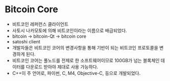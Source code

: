 # Bitcoin Core

* 비트코인 레퍼런스 클라이언트
* 사토시 나카모토에 의해 비트코인이라는 이름으로 배급되었다.
* bitcoin -> bitcoin-Qt -> bitcoin core
* satoshi client
* 개발자들은 비트코인 코어의 변경사항을 통해 기반이 되는 비트코인 프로토콜을 변경하게 된다.
* 비트코인 코어는 풀노드를 전제로 한 소프트웨어이므로 100GB가 넘는 블록체인 데이터를 다운로드 받아야 제대로 사용 가능하다.
* C++이 주 언어로, 파이썬, C, M4, Objective-C, 등으로 개발되었다. 